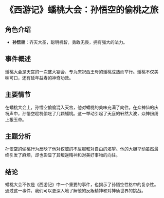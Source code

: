 # 《西游记》蟠桃大会：孙悟空的偷桃之旅

## 角色介绍

- **孙悟空**：齐天大圣，聪明机智，勇敢无畏，拥有强大的法力。

## 事件概述

蟠桃大会是天宫的一次盛大宴会，专为庆祝西王母的蟠桃成熟而举行。蟠桃不仅美味可口，还有延年益寿的神奇功效。

## 主要情节

在蟠桃大会上，孙悟空偷偷混入天宫，他对蟠桃的美味充满了向往。在众神仙的庆祝声中，孙悟空趁机偷吃了几颗蟠桃。这一举动引起了天庭的轩然大波，众神纷纷上报玉帝。

## 主题分析

孙悟空的偷桃行为反映了他对权威的不屈服和对自由的渴望。他的大胆举动虽然最终引发了麻烦，却也彰显了其叛逆精神和对美好事物的向往。

## 结论

蟠桃大会不仅是《西游记》中一个重要的事件，也揭示了孙悟空性格中的复杂性。通过这一事件，我们可以更深入地了解他的反叛精神和对神仙世界的挑战。
